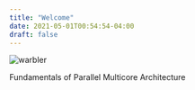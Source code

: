 ```yaml
---
title: "Welcome"
date: 2021-05-01T00:54:54-04:00
draft: false 
---
```

![warbler](/img/warbler.jpg)


Fundamentals of Parallel Multicore Architecture
